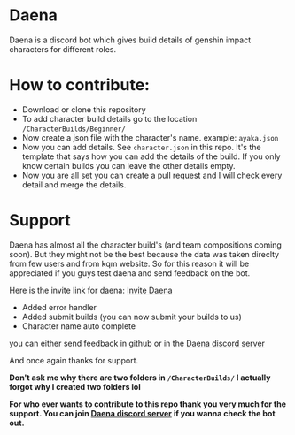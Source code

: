 # Daena
Daena is a discord bot which gives build details of genshin impact characters for different roles.

# How to contribute:
- Download or clone this repository
- To add character build details go to the location `/CharacterBuilds/Beginner/`
- Now create a json file with the character's name. example: `ayaka.json`
- Now you can add details. See `character.json` in this repo. It's the template that says how you can add the details of the build. If you only know certain builds you can leave the other details empty.
- Now you are all set you can create a pull request and I will check every detail and merge the details.


# Support

Daena has almost all the character build's (and team compositions coming soon). But they might not be the best because the data was taken direclty from few users and from kqm website. So for this reason it will be appreciated if you guys test daena and send feedback on the bot. 

Here is the invite link for daena:
[Invite Daena](https://discord.com/api/oauth2/authorize?client_id=1168845400145395734&permissions=962073058368&scope=bot)

- Added error handler
- Added submit builds (you can now submit your builds to us)
- Character name auto complete

you can either send feedback in github or in the [Daena discord server](https://discord.gg/QVyA7VnJeH)

And once again thanks for support.

**Don't ask me why there are two folders in `/CharacterBuilds/` I actually forgot why I created two folders lol**

**For who ever wants to contribute to this repo thank you very much for the support. You can join [Daena discord server](https://discord.gg/QVyA7VnJeH) if you wanna check the bot out.**